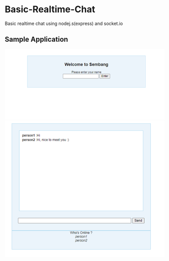 # Basic-Realtime-Chat
Basic realtime chat using nodej.s(express) and socket.io

## Sample Application 
<img src="https://raw.githubusercontent.com/AfiHisam/Basic-Realtime-Chat/master/s1.PNG">
<img src="https://raw.githubusercontent.com/AfiHisam/Basic-Realtime-Chat/master/s2.PNG">
